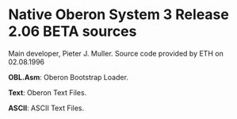 # Native Oberon System 3 Release 2.06 BETA sources

Main developer, Pieter J. Muller. Source code provided by ETH on 02.08.1996

**OBL.Asm**: Oberon Bootstrap Loader.

**Text**: Oberon Text Files.

**ASCII**: ASCII Text Files.
